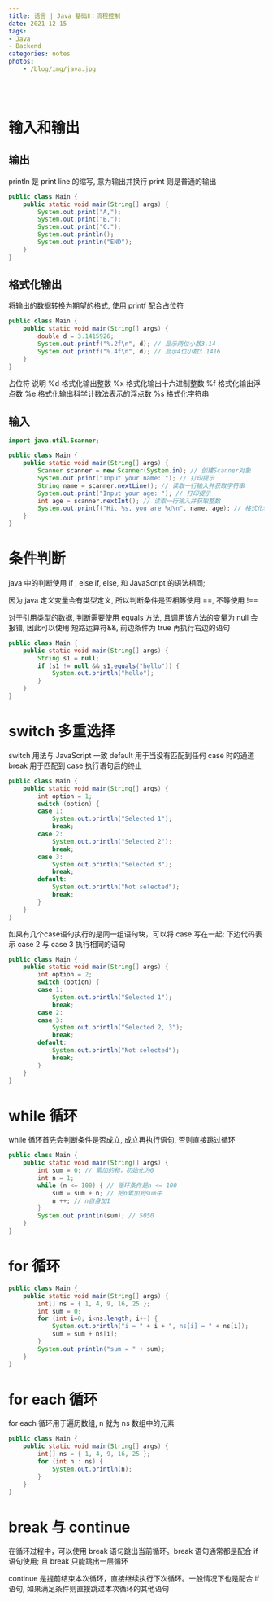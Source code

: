 ```yaml
---
title: 语言 | Java 基础Ⅱ：流程控制
date: 2021-12-15
tags: 
- Java
- Backend
categories: notes
photos:
    - /blog/img/java.jpg
---
```


<br>
<!--more-->

# 输入和输出

## 输出

println 是 print line 的缩写, 意为输出并换行
print 则是普通的输出

```java
public class Main {
    public static void main(String[] args) {
        System.out.print("A,");
        System.out.print("B,");
        System.out.print("C.");
        System.out.println();
        System.out.println("END");
    }
}
```

## 格式化输出

将输出的数据转换为期望的格式, 使用 printf 配合占位符

```java
public class Main {
    public static void main(String[] args) {
        double d = 3.1415926;
        System.out.printf("%.2f\n", d); // 显示两位小数3.14
        System.out.printf("%.4f\n", d); // 显示4位小数3.1416
    }
}
```

占位符	说明
%d	格式化输出整数
%x	格式化输出十六进制整数
%f	格式化输出浮点数
%e	格式化输出科学计数法表示的浮点数
%s	格式化字符串

## 输入

```java
import java.util.Scanner;

public class Main {
    public static void main(String[] args) {
        Scanner scanner = new Scanner(System.in); // 创建Scanner对象
        System.out.print("Input your name: "); // 打印提示
        String name = scanner.nextLine(); // 读取一行输入并获取字符串
        System.out.print("Input your age: "); // 打印提示
        int age = scanner.nextInt(); // 读取一行输入并获取整数
        System.out.printf("Hi, %s, you are %d\n", name, age); // 格式化输出
    }
}
```

# 条件判断

java 中的判断使用 if , else if, else, 和 JavaScript 的语法相同;

因为 java 定义变量会有类型定义, 所以判断条件是否相等使用 ==, 不等使用 !==

对于引用类型的数据, 判断需要使用 equals 方法, 且调用该方法的变量为 null 会报错, 因此可以使用 短路运算符&&, 前边条件为 true 再执行右边的语句

```java
public class Main {
    public static void main(String[] args) {
        String s1 = null;
        if (s1 != null && s1.equals("hello")) {
            System.out.println("hello");
        }
    }
}
```

# switch 多重选择

switch 用法与 JavaScript 一致
default 用于当没有匹配到任何 case 时的通道
break 用于匹配到 case 执行语句后的终止

```java
public class Main {
    public static void main(String[] args) {
        int option = 1;
        switch (option) {
        case 1:
            System.out.println("Selected 1");
            break;
        case 2:
            System.out.println("Selected 2");
            break;
        case 3:
            System.out.println("Selected 3");
            break;
        default:
            System.out.println("Not selected");
            break;
        }
    }
}
```

如果有几个case语句执行的是同一组语句块，可以将 case 写在一起; 下边代码表示 case 2 与 case 3 执行相同的语句

```java
public class Main {
    public static void main(String[] args) {
        int option = 2;
        switch (option) {
        case 1:
            System.out.println("Selected 1");
            break;
        case 2:
        case 3:
            System.out.println("Selected 2, 3");
            break;
        default:
            System.out.println("Not selected");
            break;
        }
    }
}
```

# while 循环

while 循环首先会判断条件是否成立, 成立再执行语句, 否则直接跳过循环

```java
public class Main {
    public static void main(String[] args) {
        int sum = 0; // 累加的和，初始化为0
        int n = 1;
        while (n <= 100) { // 循环条件是n <= 100
            sum = sum + n; // 把n累加到sum中
            n ++; // n自身加1
        }
        System.out.println(sum); // 5050
    }
}
```

# for 循环

```java
public class Main {
    public static void main(String[] args) {
        int[] ns = { 1, 4, 9, 16, 25 };
        int sum = 0;
        for (int i=0; i<ns.length; i++) {
            System.out.println("i = " + i + ", ns[i] = " + ns[i]);
            sum = sum + ns[i];
        }
        System.out.println("sum = " + sum);
    }
}
```

# for each 循环

for each 循环用于遍历数组, n 就为 ns 数组中的元素

```java
public class Main {
    public static void main(String[] args) {
        int[] ns = { 1, 4, 9, 16, 25 };
        for (int n : ns) {
            System.out.println(n);
        }
    }
}
```

# break 与 continue

在循环过程中，可以使用 break 语句跳出当前循环。break 语句通常都是配合 if 语句使用; 且 break 只能跳出一层循环

continue 是提前结束本次循环，直接继续执行下次循环。一般情况下也是配合 if 语句, 如果满足条件则直接跳过本次循环的其他语句